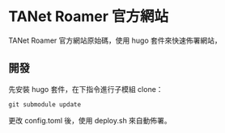 # TANet Roamer 官方網站
TANet Roamer 官方網站原始碼，使用 hugo 套件來快速佈署網站，
## 開發 
先安裝 hugo 套件，在下指令進行子模組 clone：
```shell
git submodule update
```
更改 config.toml 後，使用 deploy.sh 來自動佈署。
